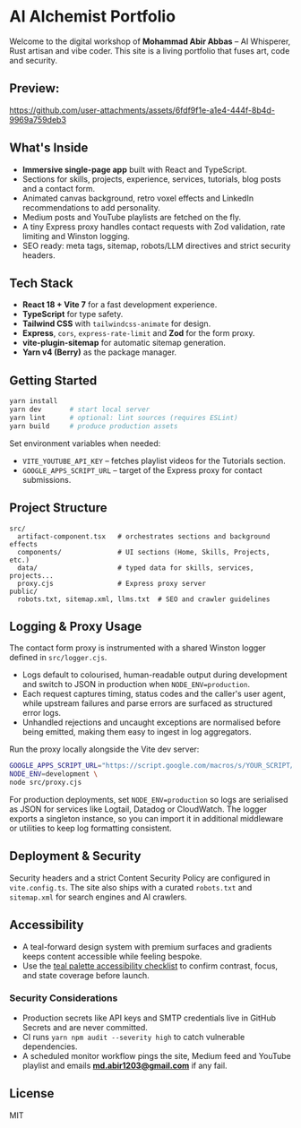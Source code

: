 # AI Alchemist Portfolio

Welcome to the digital workshop of **Mohammad Abir Abbas** – AI Whisperer, Rust artisan and vibe coder. This site is a living portfolio that fuses art, code and security.

## Preview:

https://github.com/user-attachments/assets/6fdf9f1e-a1e4-444f-8b4d-9969a759deb3


## What's Inside
- **Immersive single-page app** built with React and TypeScript.
- Sections for skills, projects, experience, services, tutorials, blog posts and a contact form.
- Animated canvas background, retro voxel effects and LinkedIn recommendations to add personality.
- Medium posts and YouTube playlists are fetched on the fly.
- A tiny Express proxy handles contact requests with Zod validation, rate limiting and Winston logging.
- SEO ready: meta tags, sitemap, robots/LLM directives and strict security headers.

## Tech Stack
- **React 18 + Vite 7** for a fast development experience.
- **TypeScript** for type safety.
- **Tailwind CSS** with `tailwindcss-animate` for design.
- **Express**, `cors`, `express-rate-limit` and **Zod** for the form proxy.
- **vite-plugin-sitemap** for automatic sitemap generation.
- **Yarn v4 (Berry)** as the package manager.

## Getting Started
```bash
yarn install
yarn dev       # start local server
yarn lint      # optional: lint sources (requires ESLint)
yarn build     # produce production assets
```

Set environment variables when needed:
- `VITE_YOUTUBE_API_KEY` – fetches playlist videos for the Tutorials section.
- `GOOGLE_APPS_SCRIPT_URL` – target of the Express proxy for contact submissions.

## Project Structure
```
src/
  artifact-component.tsx   # orchestrates sections and background effects
  components/              # UI sections (Home, Skills, Projects, etc.)
  data/                    # typed data for skills, services, projects...
  proxy.cjs                # Express proxy server
public/
  robots.txt, sitemap.xml, llms.txt  # SEO and crawler guidelines
```

## Logging & Proxy Usage
The contact form proxy is instrumented with a shared Winston logger defined in `src/logger.cjs`.

- Logs default to colourised, human-readable output during development and switch to JSON in production when `NODE_ENV=production`.
- Each request captures timing, status codes and the caller's user agent, while upstream failures and parse errors are surfaced as structured error logs.
- Unhandled rejections and uncaught exceptions are normalised before being emitted, making them easy to ingest in log aggregators.

Run the proxy locally alongside the Vite dev server:

```bash
GOOGLE_APPS_SCRIPT_URL="https://script.google.com/macros/s/YOUR_SCRIPT/exec" \
NODE_ENV=development \
node src/proxy.cjs
```

For production deployments, set `NODE_ENV=production` so logs are serialised as JSON for services like Logtail, Datadog or CloudWatch. The logger exports a singleton instance, so you can import it in additional middleware or utilities to keep log formatting consistent.

## Deployment & Security
Security headers and a strict Content Security Policy are configured in `vite.config.ts`.
The site also ships with a curated `robots.txt` and `sitemap.xml` for search engines and AI crawlers.

## Accessibility
- A teal-forward design system with premium surfaces and gradients keeps content accessible while feeling bespoke.
- Use the [teal palette accessibility checklist](docs/teal-accessibility-checklist.md) to confirm contrast, focus, and state coverage before launch.

### Security Considerations
- Production secrets like API keys and SMTP credentials live in GitHub Secrets and are never committed.
- CI runs `yarn npm audit --severity high` to catch vulnerable dependencies.
- A scheduled monitor workflow pings the site, Medium feed and YouTube playlist and emails **md.abir1203@gmail.com** if any fail.

## License
MIT
